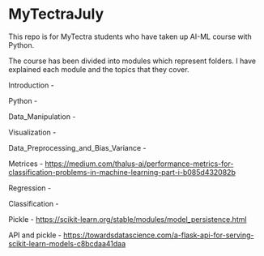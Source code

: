 # MyTectraJuly

This repo is for MyTectra students who have taken up AI-ML course with Python.

The course has been divided into modules which represent folders. I have explained each module and the topics that they cover.

Introduction - 

Python - 

Data_Manipulation - 

Visualization -

Data_Preprocessing_and_Bias_Variance -

Metrices - https://medium.com/thalus-ai/performance-metrics-for-classification-problems-in-machine-learning-part-i-b085d432082b

Regression -

Classification -

Pickle - https://scikit-learn.org/stable/modules/model_persistence.html

API and pickle - https://towardsdatascience.com/a-flask-api-for-serving-scikit-learn-models-c8bcdaa41daa

